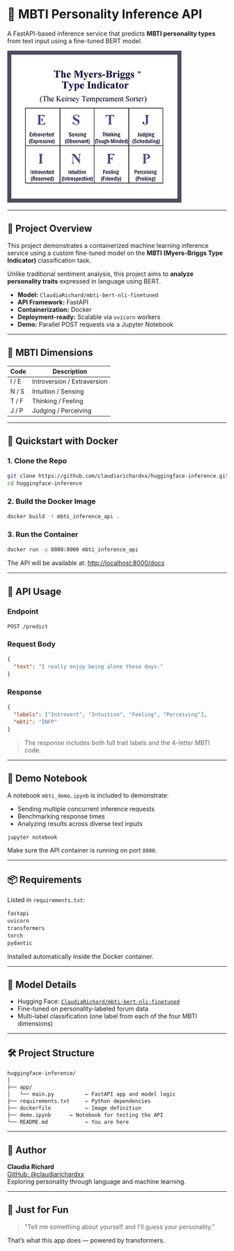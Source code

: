 # 🧠 MBTI Personality Inference API

A FastAPI-based inference service that predicts **MBTI personality types** from text input using a fine-tuned BERT model.

![MBTI Diagram](media/mbti.jpg)

---

## 🧬 Project Overview

This project demonstrates a containerized machine learning inference service using a custom fine-tuned model on the **MBTI (Myers-Briggs Type Indicator)** classification task.

Unlike traditional sentiment analysis, this project aims to **analyze personality traits** expressed in language using BERT.

- **Model:** `ClaudiaRichard/mbti-bert-nli-finetuned`
- **API Framework:** FastAPI
- **Containerization:** Docker
- **Deployment-ready:** Scalable via `uvicorn` workers
- **Demo:** Parallel POST requests via a Jupyter Notebook

---

## 🤖 MBTI Dimensions

| Code | Description |
|------|-------------|
| I / E | Introversion / Extraversion |
| N / S | Intuition / Sensing |
| T / F | Thinking / Feeling |
| J / P | Judging / Perceiving |

---

## 🚀 Quickstart with Docker

### 1. Clone the Repo

```bash
git clone https://github.com/claudiarichardxx/huggingface-inference.git
cd huggingface-inference
```

### 2. Build the Docker Image

```bash
docker build -t mbti_inference_api .
```

### 3. Run the Container

```bash
docker run -p 8000:8000 mbti_inference_api
```

The API will be available at: [http://localhost:8000/docs](http://localhost:8000/docs)

---

## 🧪 API Usage

### Endpoint

```http
POST /predict
```

### Request Body

```json
{
  "text": "I really enjoy being alone these days."
}
```

### Response

```json
{
  "labels": ["Introvert", "Intuition", "Feeling", "Perceiving"],
  "mbti": "INFP"
}
```

> The response includes both full trait labels and the 4-letter MBTI code.

---

## 📓 Demo Notebook

A notebook `mbti_demo.ipynb` is included to demonstrate:

- Sending multiple concurrent inference requests
- Benchmarking response times
- Analyzing results across diverse text inputs

```bash
jupyter notebook
```

Make sure the API container is running on port `8000`.

---

## 📦 Requirements

Listed in `requirements.txt`:

```txt
fastapi
uvicorn
transformers
torch
pydantic
```

Installed automatically inside the Docker container.

---

## 🧠 Model Details

- Hugging Face: [`ClaudiaRichard/mbti-bert-nli-finetuned`](https://huggingface.co/ClaudiaRichard/mbti-bert-nli-finetuned)
- Fine-tuned on personality-labeled forum data
- Multi-label classification (one label from each of the four MBTI dimensions)

---

## 🛠 Project Structure

```
huggingface-inference/
│
├── app/
│   └── main.py          ← FastAPI app and model logic
├── requirements.txt     ← Python dependencies
├── dockerfile           ← Image definition
├── demo.ipynb      ← Notebook for testing the API
└── README.md            ← You are here
```

---


## 🙌 Author

**Claudia Richard**  
[GitHub: @claudiarichardxx](https://github.com/claudiarichardxx)  
Exploring personality through language and machine learning.

---

## 🧠 Just for Fun

> "Tell me something about yourself and I'll guess your personality."

That’s what this app does — powered by transformers.